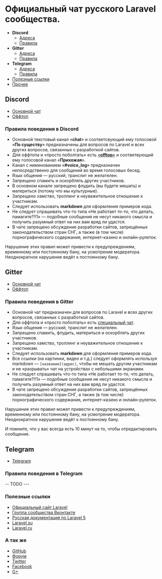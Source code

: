 # Официальный чат русского Laravel сообщества.

- **Discord**
  - [Адреса](#discord)
  - [Правила](#%D0%9F%D1%80%D0%B0%D0%B2%D0%B8%D0%BB%D0%B0-%D0%BF%D0%BE%D0%B2%D0%B5%D0%B4%D0%B5%D0%BD%D0%B8%D1%8F-%D0%B2-discord)
- **Gitter**
  - [Адреса](#gitter)
  - [Правила](#%D0%9F%D1%80%D0%B0%D0%B2%D0%B8%D0%BB%D0%B0-%D0%BF%D0%BE%D0%B2%D0%B5%D0%B4%D0%B5%D0%BD%D0%B8%D1%8F-%D0%B2-gitter)
- **Telegram**
  - [Адреса](#telegram)
  - [Правила](#%D0%9F%D1%80%D0%B0%D0%B2%D0%B8%D0%BB%D0%B0-%D0%BF%D0%BE%D0%B2%D0%B5%D0%B4%D0%B5%D0%BD%D0%B8%D1%8F-%D0%B2-telegram)
- [Полезные ссылки](#%D0%9F%D0%BE%D0%BB%D0%B5%D0%B7%D0%BD%D1%8B%D0%B5-%D1%81%D1%81%D1%8B%D0%BB%D0%BA%D0%B8)
- [Прочее](#%D0%90-%D1%82%D0%B0%D0%BA-%D0%B6%D0%B5)

## Discord

- [Основной чат](https://discord.gg/mrkXUzV)
- [Оффтоп](https://discord.gg/c8gJfed)

### Правила поведения в Discord

- Основной текстовый канал «**chat**» и соответсвующий ему голосовой «**По существу**» предназначены для вопросов по Laravel и всех других вопросов, связанных с разработкой сайтов.
- Для оффтопа и «просто поболтать» есть [«**offtop**»](https://discord.gg/c8gJfed) и соответвующий ему голосовой канал «**Прихожая**».
- Канал с нименованием «**#voice_log**» предназначен непосредственно для сообщений во время голосовых бесед.
- Язык общения — русский, транслит не желателен.
- Запрещено спамить и оскорблять других участников.
- В основном канале запрещено флудить (вы будете мешать) и материться (потому что мы культурные).
- Запрещено хамство, троллинг и неуважительное отношение к участникам.
- Следует использовать **markdown** для оформления примеров кода.
- Не следует спрашивать что-то типа «Не работает *то-то*, что делать, памагите?!!1» — подобные сообщения не несут никакого смысла и получить разумный ответ на них вам вряд ли удастся.
- В чате запрещено обсуждение разработки сайтов, запрещённых законодательством стран СНГ, а также (в том числе) порнографического содержания, интернет-казино и онлайн-рулеток.

Нарушение этих правил может привести к предупреждениям, временному или постоянному бану, на усмотрение модератора.
Неоднократное нарушение ведёт к постоянному бану.

## Gitter

- [Основной чат](https://gitter.im/LaravelRUS/chat)
- [Оффтоп](https://gitter.im/LaravelRUS/offtop)

### Правила поведения в Gitter

- Основной чат предназначен для вопросов по Laravel и всех других вопросов, связанных с разработкой сайтов.
- Для оффтопа и «просто поболтать» есть [специальный чат](https://gitter.im/LaravelRUS/offtop).
- Язык общения — русский, транслит не желателен.
- Запрещено спамить, флудить, материться и оскорблять других участников.
- Запрещено хамство, троллинг и неуважительное отношение к участникам.
- Следует использовать **markdown** для оформления примеров кода.
- Все ссылки (на картинки, видео и т.д.) следует оформлять используя markdown — `[название](адрес)`, чтобы не мешать другим участникам и не «разрывать» чат на устройствах с небольшими экранами.
- Не следует спрашивать что-то типа «Не работает *то-то*, что делать, памагите?!!1» — подобные сообщения не несут никакого смысла и получить разумный ответ на них вам вряд ли удастся.
- В чате запрещено обсуждение разработки сайтов, запрещённых законодательством стран СНГ, а также (в том числе) порнографического содержания, интернет-казино и онлайн-рулеток.

Нарушение этих правил может привести к предупреждениям, временному или постоянному бану, на усмотрение модератора.
Неоднократное нарушение ведёт к постоянному бану.

И помните, что у вас всегда есть 10 минут на то, чтобы отредактировать сообщение.

## Telegram

- [Telegram](https://t.me/laravelrus)

### Правила поведения в Telegram

-- TODO ---

### Полезные ссылки

- [Официальный сайт Laravel](https://laravel.com)
- [Группа сообщества Вконтакте](https://vk.com/laravel_rus)
- [Русская документация по Laravel 5](http://laravel.su/docs/5.4)
- [Laravel.su](http://laravel.su)
- [Laravel.ru](https://laravel.ru)

### А так же

- [GitHub](https://github.com/LaravelRUS)
- [Форум](https://laravel.ru/forum)
- [Twitter](https://twitter.com/LaravelRUS)
- [Facebook](https://www.facebook.com/LaravelRus)
- [G+](https://plus.google.com/communities/101989042587233170707)
